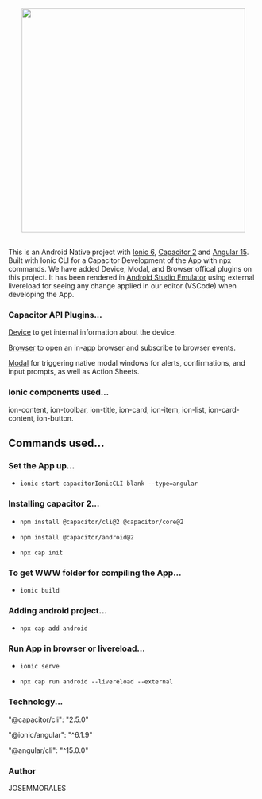  <div align="center">

 <img src="https://user-images.githubusercontent.com/43299285/208293345-1249a30d-6a00-4c28-b66b-4a4a4de5009a.PNG" width="450px"/>

 </div>

 </br>

This is an Android Native project with [Ionic 6](https://ionicframework.com/), [Capacitor 2](https://capacitorjs.com/) and [Angular 15](https://angular.io/guide/update-to-version-15). Built with Ionic CLI for a Capacitor Development of the App with npx commands. We have added Device, Modal, and Browser offical plugins on this project. It has been rendered in [Android Studio Emulator](https://developer.android.com/studio/run/emulator) using external livereload for seeing any change applied in our editor (VSCode) when developing the App.

### Capacitor API Plugins...

[Device](https://capacitorjs.com/docs/apis/device) to get internal information about the device.

[Browser](https://capacitorjs.com/docs/apis/browser) to open an in-app browser and subscribe to browser events.

[Modal](https://capacitorjs.com/docs/v2/apis/modals) for triggering native modal windows for alerts, confirmations, and input prompts, as well as Action Sheets.

### Ionic components used...

ion-content, ion-toolbar, ion-title, ion-card, ion-item, ion-list, ion-card-content, ion-button.

## Commands used...

### Set the App up...

- `ionic start capacitorIonicCLI blank --type=angular`

### Installing capacitor 2...

- `npm install @capacitor/cli@2 @capacitor/core@2`

- `npm install @capacitor/android@2`

- `npx cap init`

### To get WWW folder for compiling the App...

- `ionic build`

### Adding android project...

- `npx cap add android`

### Run App in browser or livereload...

- `ionic serve`

- `npx cap run android --livereload --external`

### Technology...

"@capacitor/cli": "2.5.0"
<br>

"@ionic/angular": "^6.1.9"
<br>

"@angular/cli": "^15.0.0"

### Author

JOSEMMORALES
